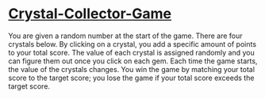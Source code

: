 # [Crystal-Collector-Game](https://jaswhitehead.github.io/Crystal-Collector-Game/)
You are given a random number at the start of the game. There are four crystals below. By clicking on a crystal, you add a specific amount of points to your total score. The value of each crystal is assigned randomly and you can figure them out once you click on each gem. Each time the game starts, the value of the crystals changes. You win the game by matching your total score to the target score; you lose the game if your total score exceeds the target score.
